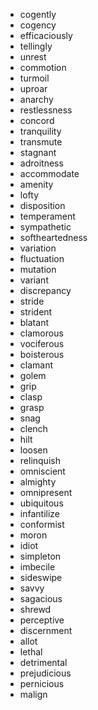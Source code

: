 * cogently
* cogency
* efficaciously
* tellingly
* unrest
* commotion
* turmoil
* uproar
* anarchy
* restlessness
* concord
* tranquility
* transmute
* stagnant
* adroitness
* accommodate
* amenity
* lofty
* disposition
* temperament
* sympathetic
* softheartedness
* variation
* fluctuation
* mutation
* variant
* discrepancy
* stride
* strident
* blatant
* clamorous
* vociferous
* boisterous
* clamant
* golem
* grip
* clasp
* grasp
* snag
* clench
* hilt
* loosen
* relinquish
* omniscient
* almighty
* omnipresent
* ubiquitous
* infantilize
* conformist
* moron
* idiot
* simpleton
* imbecile
* sideswipe
* savvy
* sagacious
* shrewd
* perceptive
* discernment
* allot
* lethal
* detrimental
* prejudicious
* pernicious
* malign